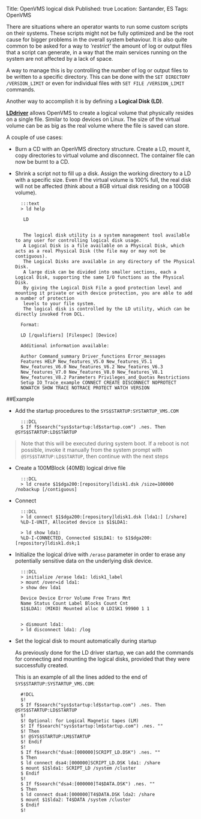 Title: OpenVMS logical disk
Published: true
Location: Santander, ES
Tags: OpenVMS

There are situations where an operator wants to run some custom scripts on
their systems. These scripts might not be fully optimized and be the root
cause for bigger problems in the overall system behaviour.
It is also quite common to be asked for a way to *'restrict'* the amount of
log or output files that a script can generate, in a way that the main
services running on the system are not affected by a lack of space.

A way to manage this is by controlling the number of log or output files to
be written to a specific directory.
This can be done with the `SET DIRECTORY /VERSION_LIMIT` or even for
individual files with `SET FILE /VERSION_LIMIT` commands.

Another way to accomplish it is by defining a **Logical Disk (LD)**.


<u>**LDdriver**</u> allows OpenVMS to create a logical volume that physically
resides on a single file. Similar to loop devices on Linux.
The size of the virtual volume can be as big as the real volume where the file
is saved can store.

A couple of use cases:

- Burn a CD with an OpenVMS directory structure. Create a LD, mount it,
copy directories to virtual volume and disconnect.
The container file can now be burnt to a CD.

- Shrink a script not to fill up a disk. Assign the working directory to a LD
with a specific size. Even if the virtual volume is 100% full, the real disk
will not be affected (think about a 8GB virtual disk residing on a 100GB
volume).

        :::text
        > ld help
        
         LD
        
        
         The logical disk utility is a system management tool available to any user for controlling logical disk usage.
         A Logical Disk is a file available on a Physical Disk, which acts as a real Physical Disk (the file may or may not be contiguous).
         The Logical Disks are available in any directory of the Physical Disk.
         A large disk can be divided into smaller sections, each a Logical Disk, supporting the same I/O functions as the Physical Disk.
         By giving the Logical Disk File a good protection level and mounting it private or with device protection, you are able to add a number of protection
         levels to your file system.
         The logical disk is controlled by the LD utility, which can be directly invoked from DCL.
        
        Format:
        
        LD [/qualifiers] [Filespec] [Device]
        
        Additional information available:
        
        Author Command_summary Driver_functions Error_messages
        Features HELP New_features_V5.0 New_features_V5.1
        New_features_V6.0 New_features_V6.2 New_features_V6.3
        New_features_V7.0 New_features_V8.0 New_features_V8.1
        New_features_V8.2 Parameters Privileges_and_Quotas Restrictions
        Setup IO_Trace_example CONNECT CREATE DISCONNECT NOPROTECT
        NOWATCH SHOW TRACE NOTRACE PROTECT WATCH VERSION


##Example

* Add the startup procedures to the `SYS$STARTUP:SYSTARTUP_VMS.COM`

        :::DCL
        $ If f$search("sys$startup:ld$startup.com") .nes. Then @SYS$STARTUP:LD$STARTUP
>Note that this will be executed during system boot. If a reboot is not
possible, invoke it manually from the system prompt with
`@SYS$STARTUP:LD$STARTUP`, then continue with the next steps

* Create a 100MBlock (40MB) logical drive file

        :::DCL
        > ld create $1$dga200:[repository]ldisk1.dsk /size=100000 /nobackup [/contiguous]

* Connect

        :::DCL
        > ld connect $1$dga200:[repository]ldisk1.dsk [lda1:] [/share]
        %LD-I-UNIT, Allocated device is $1$LDA1:

        > ld show lda1:
        %LD-I-CONNECTED, Connected $1$LDA1: to $1$dga200:[repository]ldisk1.dsk;1

* Initialize the logical drive with `/erase` parameter in order to erase any
potentially sensitive data on the underlying disk device.

        :::DCL
        > initialize /erase lda1: ldisk1_label
        > mount /over=id lda1:
        > show dev lda1

        Device Device Error Volume Free Trans Mnt
        Name Status Count Label Blocks Count Cnt
        $1$LDA1: (MIKO) Mounted alloc 0 LDISK1 99900 1 1


        > dismount lda1:
        > ld disconnect lda1: /log

* Set the logical disk to mount automatically during startup

    As previously done for the LD driver startup, we can add the commands for
    connecting and mounting the logical disks, provided that they were
    successfully created.

    This is an example of all the lines added to the end of
    `SYS$STARTUP:SYSTARTUP_VMS.COM`:

        #!DCL
        $!
        $ If f$search("sys$startup:ld$startup.com") .nes. Then @SYS$STARTUP:LD$STARTUP
        $!
        $! Optional: for Logical Magnetic tapes (LM)
        $! If f$search("sys$startup:lm$startup.com") .nes. ""
        $! Then
        $! @SYS$STARTUP:LM$STARTUP
        $! Endif
        $!
        $ If f$search("dsa4:[000000]SCRIPT_LD.DSK") .nes. ""
        $ Then
        $ ld connect dsa4:[000000]SCRIPT_LD.DSK lda1: /share
        $ mount $1$lda1: SCRIPT_LD /system /cluster
        $ Endif
        $!
        $ If f$search("dsa4:[000000]T4$DATA.DSK") .nes. ""
        $ Then
        $ ld connect dsa4:[000000]T4$DATA.DSK lda2: /share
        $ mount $1$lda2: T4$DATA /system /cluster
        $ Endif
        $!
 
